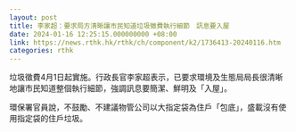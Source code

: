 ```yaml
---
layout: post
title: 李家超：要求局方清晰讓市民知道垃圾徵費執行細節　訊息要入屋
date: 2024-01-16 12:25:15.000000000 +08:00
link: https://news.rthk.hk/rthk/ch/component/k2/1736413-20240116.htm
categories: rthk
---
```


垃圾徵費4月1日起實施。行政長官李家超表示，已要求環境及生態局局長很清晰地讓市民知道整個執行細節，強調訊息要簡潔、鮮明及「入屋」。

環保署官員說，不鼓勵、不建議物管公司以大指定袋為住戶「包底」，盛載沒有使用指定袋的住戶垃圾。
